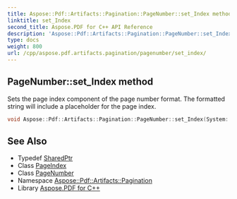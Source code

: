 ```yaml
---
title: Aspose::Pdf::Artifacts::Pagination::PageNumber::set_Index method
linktitle: set_Index
second_title: Aspose.PDF for C++ API Reference
description: 'Aspose::Pdf::Artifacts::Pagination::PageNumber::set_Index method. Sets the page index component of the page number format. The formatted string will include a placeholder for the page index in C++.'
type: docs
weight: 800
url: /cpp/aspose.pdf.artifacts.pagination/pagenumber/set_index/
---
```

## PageNumber::set_Index method


Sets the page index component of the page number format. The formatted string will include a placeholder for the page index.

```cpp
void Aspose::Pdf::Artifacts::Pagination::PageNumber::set_Index(System::SharedPtr<PageNumber::PageIndex> value)
```

## See Also

* Typedef [SharedPtr](../../../system/sharedptr/)
* Class [PageIndex](../pageindex/)
* Class [PageNumber](../)
* Namespace [Aspose::Pdf::Artifacts::Pagination](../../)
* Library [Aspose.PDF for C++](../../../)
